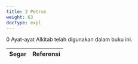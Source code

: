 ```yaml
---
title: 2 Petrus
weight: 63
docType: expl
---
```


0 Ayat-ayat Alkitab telah digunakan dalam buku ini.

| Segar | Referensi |
|-------|-----------|
